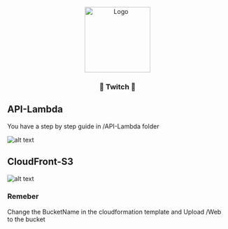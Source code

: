 <div id="top"></div>

<!-- PROJECT LOGO -->
<br />
<div align="center">
  <a href="https://gitlab.com/a-cloud-mission/backend/cm-stadistics-extractor-lambda/-/tree/main/">
    <img src="https://gravity.es/wp-content/uploads/2021/08/logo-blue.svg" alt="Logo" width="150" height="150">
  </a>
  <h3 align="center">👋 Twitch 👋</h3>

</div>


## API-Lambda

You have a step by step guide in /API-Lambda folder

![alt text](https://gitlab.com/a-cloud-mission/twitch/-/raw/main/API-Lambda/APi-Lambda.jpg)

## CloudFront-S3
![alt text](https://gitlab.com/a-cloud-mission/twitch/-/raw/main/CloudFront-S3/CloudFront-S3.jpg)

### Remeber
Change the BucketName in the cloudformation template and
Upload /Web to the bucket
